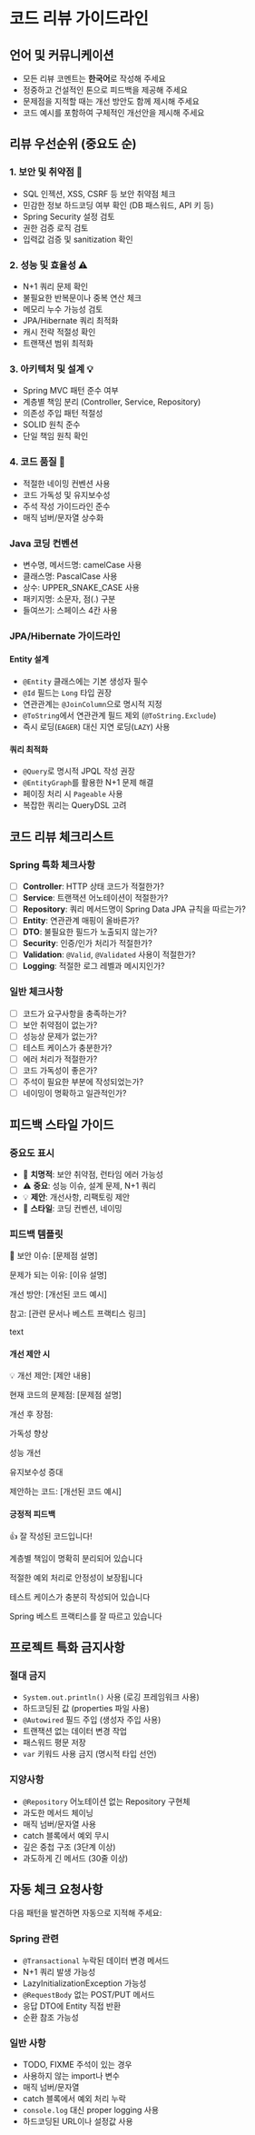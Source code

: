 # 코드 리뷰 가이드라인

## 언어 및 커뮤니케이션
- 모든 리뷰 코멘트는 **한국어**로 작성해 주세요
- 정중하고 건설적인 톤으로 피드백을 제공해 주세요
- 문제점을 지적할 때는 개선 방안도 함께 제시해 주세요
- 코드 예시를 포함하여 구체적인 개선안을 제시해 주세요

## 리뷰 우선순위 (중요도 순)

### 1. 보안 및 취약점 🚨
- SQL 인젝션, XSS, CSRF 등 보안 취약점 체크
- 민감한 정보 하드코딩 여부 확인 (DB 패스워드, API 키 등)
- Spring Security 설정 검토
- 권한 검증 로직 검토
- 입력값 검증 및 sanitization 확인

### 2. 성능 및 효율성 ⚠️
- N+1 쿼리 문제 확인
- 불필요한 반복문이나 중복 연산 체크
- 메모리 누수 가능성 검토
- JPA/Hibernate 쿼리 최적화
- 캐시 전략 적절성 확인
- 트랜잭션 범위 최적화

### 3. 아키텍처 및 설계 💡
- Spring MVC 패턴 준수 여부
- 계층별 책임 분리 (Controller, Service, Repository)
- 의존성 주입 패턴 적절성
- SOLID 원칙 준수
- 단일 책임 원칙 확인

### 4. 코드 품질 🎨
- 적절한 네이밍 컨벤션 사용
- 코드 가독성 및 유지보수성
- 주석 작성 가이드라인 준수
- 매직 넘버/문자열 상수화


### Java 코딩 컨벤션
- 변수명, 메서드명: camelCase 사용
- 클래스명: PascalCase 사용
- 상수: UPPER_SNAKE_CASE 사용
- 패키지명: 소문자, 점(.) 구분
- 들여쓰기: 스페이스 4칸 사용

  
### JPA/Hibernate 가이드라인

#### Entity 설계
- `@Entity` 클래스에는 기본 생성자 필수
- `@Id` 필드는 `Long` 타입 권장
- 연관관계는 `@JoinColumn`으로 명시적 지정
- `@ToString`에서 연관관계 필드 제외 (`@ToString.Exclude`)
- 즉시 로딩(`EAGER`) 대신 지연 로딩(`LAZY`) 사용

#### 쿼리 최적화
- `@Query`로 명시적 JPQL 작성 권장
- `@EntityGraph`를 활용한 N+1 문제 해결
- 페이징 처리 시 `Pageable` 사용
- 복잡한 쿼리는 QueryDSL 고려


## 코드 리뷰 체크리스트

### Spring 특화 체크사항
- [ ] **Controller**: HTTP 상태 코드가 적절한가?
- [ ] **Service**: 트랜잭션 어노테이션이 적절한가?
- [ ] **Repository**: 쿼리 메서드명이 Spring Data JPA 규칙을 따르는가?
- [ ] **Entity**: 연관관계 매핑이 올바른가?
- [ ] **DTO**: 불필요한 필드가 노출되지 않는가?
- [ ] **Security**: 인증/인가 처리가 적절한가?
- [ ] **Validation**: `@Valid`, `@Validated` 사용이 적절한가?
- [ ] **Logging**: 적절한 로그 레벨과 메시지인가?

### 일반 체크사항
- [ ] 코드가 요구사항을 충족하는가?
- [ ] 보안 취약점이 없는가?
- [ ] 성능상 문제가 없는가?
- [ ] 테스트 케이스가 충분한가?
- [ ] 에러 처리가 적절한가?
- [ ] 코드 가독성이 좋은가?
- [ ] 주석이 필요한 부분에 작성되었는가?
- [ ] 네이밍이 명확하고 일관적인가?

## 피드백 스타일 가이드

### 중요도 표시
- 🚨 **치명적**: 보안 취약점, 런타임 에러 가능성
- ⚠️ **중요**: 성능 이슈, 설계 문제, N+1 쿼리
- 💡 **제안**: 개선사항, 리팩토링 제안
- 🎨 **스타일**: 코딩 컨벤션, 네이밍

### 피드백 템플릿

🚨 보안 이슈: [문제점 설명]

문제가 되는 이유: [이유 설명]

개선 방안:
[개선된 코드 예시]

참고: [관련 문서나 베스트 프랙티스 링크]

text

#### 개선 제안 시
💡 개선 제안: [제안 내용]

현재 코드의 문제점: [문제점 설명]

개선 후 장점:

가독성 향상

성능 개선

유지보수성 증대

제안하는 코드:
[개선된 코드 예시]


#### 긍정적 피드백
👍 잘 작성된 코드입니다!

계층별 책임이 명확히 분리되어 있습니다

적절한 예외 처리로 안정성이 보장됩니다

테스트 케이스가 충분히 작성되어 있습니다

Spring 베스트 프랙티스를 잘 따르고 있습니다


## 프로젝트 특화 금지사항

### 절대 금지
- `System.out.println()` 사용 (로깅 프레임워크 사용)
- 하드코딩된 값 (properties 파일 사용)
- `@Autowired` 필드 주입 (생성자 주입 사용)
- 트랜잭션 없는 데이터 변경 작업
- 패스워드 평문 저장
- `var` 키워드 사용 금지 (명시적 타입 선언)

### 지양사항
- `@Repository` 어노테이션 없는 Repository 구현체
- 과도한 메서드 체이닝
- 매직 넘버/문자열 사용
- catch 블록에서 예외 무시
- 깊은 중첩 구조 (3단계 이상)
- 과도하게 긴 메서드 (30줄 이상)

## 자동 체크 요청사항

다음 패턴을 발견하면 자동으로 지적해 주세요:

### Spring 관련
- `@Transactional` 누락된 데이터 변경 메서드
- N+1 쿼리 발생 가능성
- LazyInitializationException 가능성
- `@RequestBody` 없는 POST/PUT 메서드
- 응답 DTO에 Entity 직접 반환
- 순환 참조 가능성

### 일반 사항
- TODO, FIXME 주석이 있는 경우
- 사용하지 않는 import나 변수
- 매직 넘버/문자열
- catch 블록에서 예외 처리 누락
- `console.log` 대신 proper logging 사용
- 하드코딩된 URL이나 설정값 사용
